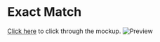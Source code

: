 # Exact Match

[Click here](https://www.figma.com/proto/mDlUyNjnF3FCrsJJ6zYTQ6/Exact-Match?page-id=0%3A1&type=design&node-id=1-2&viewport=-445%2C403%2C0.29&t=ixUvjr69OJzp4P4S-1&scaling=scale-down&starting-point-node-id=1%3A2) to click through the mockup.
![Preview](https://github.com/jasmin-raith/media/blob/main/exact-match/exact-match.gif?raw=true)

